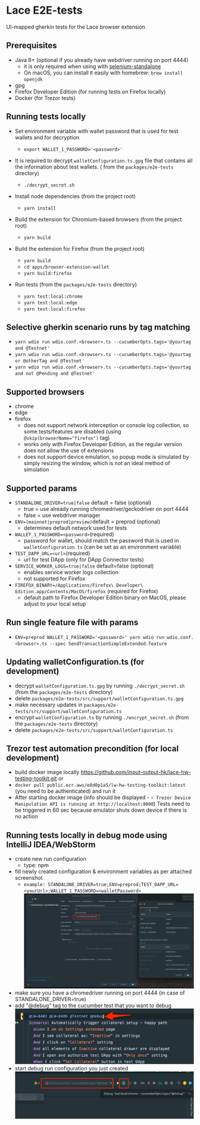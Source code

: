 # Lace E2E-tests

UI-mapped gherkin tests for the Lace browser extension

## Prerequisites

- Java 8+ (optional if you already have webdriver running on port 4444)
  - it is only required when using
    with [selenium-standalone](https://github.com/webdriverio/selenium-standalone/blob/main/docs/java-versions.md)
  - On macOS, you can install it easily with homebrew: `brew install openjdk`
- gpg
- Firefox Developer Edition (for running tests on Firefox locally)
- Docker (for Trezor tests)

## Running tests locally

- Set environment variable with wallet password that is used for test wallets and for decryption

  - `export WALLET_1_PASSWORD='<password>'`

- It is required to decrypt `walletConfiguration.ts.gpg` file that contains all the information about test wallets. (
  from the `packages/e2e-tests` directory)

  - `./decrypt_secret.sh`

- Install node dependencies (from the project root)

  - `yarn install`

- Build the extension for Chromium-based browsers (from the project root)

  - `yarn build`

- Build the extension for Firefox (from the project root)

  - `yarn build`
  - `cd apps/browser-extension-wallet`
  - `yarn build:firefox`

- Run tests (from the `packages/e2e-tests` directory)
  - `yarn test:local:chrome`
  - `yarn test:local:edge`
  - `yarn test:local:firefox`

## Selective gherkin scenario runs by tag matching

- `yarn wdio run wdio.conf.<browser>.ts --cucumberOpts.tags='@yourtag and @Testnet'`
- `yarn wdio run wdio.conf.<browser>.ts --cucumberOpts.tags='@yourtag or @otherTag and @Testnet'`
- `yarn wdio run wdio.conf.<browser>.ts --cucumberOpts.tags='@yourtag and not @Pending and @Testnet'`

## Supported browsers

- chrome
- edge
- firefox
  - does not support network interception or console log collection, so some tests/features are disabled (using `@skip(browserName="firefox")` tag)
  - works only with Firefox Developer Edition, as the regular version does not allow the use of extensions
  - does not support device emulation, so popup mode is simulated by simply resizing the window, which is not an ideal method of simulation

## Supported params

- `STANDALONE_DRIVER=true|false` default = false (optional)
  - true = use already running chromedriver/geckodriver on port 4444
  - false = use webdriver manager
- `ENV=(mainnet|preprod|preview)`default = preprod (optional)
  - determines default network used for tests
- `WALLET_1_PASSWORD=<password>`(required)
  - password for wallet, should match the password that is used in `walletConfiguration.ts` (can be set as an
    environment variable)
- `TEST_DAPP_URL=<url>`(required)
  - url for test DApp (only for DApp Connector tests)
- `SERVICE_WORKER_LOGS=true|false` default=false (optional)
  - enables service worker logs collection
  - not supported for Firefox
- `FIREFOX_BINARY=/Applications/Firefox\ Developer\ Edition.app/Contents/MacOS/firefox` (required for Firefox)
  - default path to Firefox Developer Edition binary on MacOS, please adjust to your local setup

## Run single feature file with params

- `ENV=preprod WALLET_1_PASSWORD='<password>' yarn wdio run wdio.conf.<browser>.ts --spec SendTransactionSimpleExtended.feature`

## Updating walletConfiguration.ts (for development)

- decrypt `walletConfiguration.ts.gpg` by running `./decrypt_secret.sh` (from the `packages/e2e-tests` directory)
- delete `packages/e2e-tests/src/support/walletConfiguration.ts.gpg`
- make necessary updates in `packages/e2e-tests/src/support/walletConfiguration.ts`
- encrypt `walletConfiguration.ts` by running `./encrypt_secret.sh` (from the `packages/e2e-tests` directory)
- delete `packages/e2e-tests/src/support/walletConfiguration.ts`

## Trezor test automation precondition (for local development)

- build docker image locally <https://github.com/input-output-hk/lace-hw-testing-toolkit.git> or
- `docker pull public.ecr.aws/e8d0p1a5/lw-hw-testing-toolkit:latest` (you need to be authenticated) and run it
- After starting docker image (info should be displayed - `⚡️ Trezor Device Manipulation API is running at http://localhost:8000`)
  Tests need to be triggered in 60 sec because emulator shuts down device if there is no action  

## Running tests locally in debug mode using IntelliJ IDEA/WebStorm

- create new run configuration
  - type: npm
- fill newly created configuration & environment variables as per attached screenshot
  - `example: STANDALONE_DRIVER=true;ENV=preprod;TEST_DAPP_URL=<yourUrl>;WALLET_1_PASSWORD=<walletPassword>`\
  ![debug1.png](src/images/readme/debug1.png)
- make sure you have a chromedriver running on port 4444 (in case of STANDALONE_DRIVER=true)
- add "@debug" tag to the cucumber test that you want to debug\
![debug3.png](src/images/readme/debug3.png)
- start debug run configuration you just created\
![debug2.png](src/images/readme/debug2.png)
